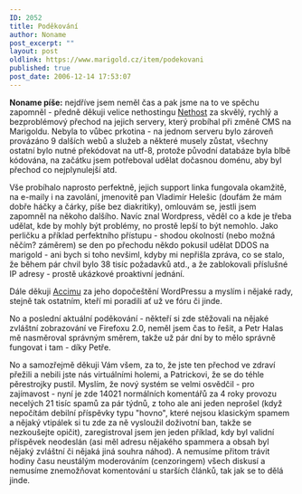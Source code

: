 ```yaml
---
ID: 2052
title: Poděkování
author: Noname
post_excerpt: ""
layout: post
oldlink: https://www.marigold.cz/item/podekovani
published: true
post_date: 2006-12-14 17:53:07
---
```

<texy><strong>Noname píše:</strong> nejdříve jsem neměl čas a pak jsme na to ve spěchu zapomněl - předně děkuji velice nethostingu <a href="http://nethost.cz">Nethost</a> za skvělý, rychlý a bezproblémový přechod na jejich servery, který probíhal při změně CMS na Marigoldu. Nebyla to vůbec prkotina - na jednom serveru bylo zároveň provázáno 9 dalších webů a služeb a některé musely zůstat, všechny ostatní bylo nutné překódovat na utf-8, protože původní databáze byla blbě kódována, na začátku jsem potřeboval udělat dočasnou doménu, aby byl přechod co nejplynulejší atd.

Vše probíhalo naprosto perfektně, jejich support linka fungovala okamžitě, na e-maily i na zavolání, jmenovitě pan Vladimír Helešic (doufám že mám dobře háčky a čárky, píše bez diakritiky), omlouvám se, jestli jsem zapomněl na někoho dalšího. Navíc znal Wordpress, věděl co a kde je třeba udělat, kde by mohly být problémy, no prostě lepší to být nemohlo. Jako perličku a příklad perfektního přístupu - shodou okolností (nebo možná něčím? záměrem) se den po přechodu někdo pokusil udělat DDOS na marigold - ani bych si toho nevšiml, kdyby mi nepřišla zpráva, co se stalo, že během pár chvil bylo 38 tisíc požadavků atd., a že zablokovali příslušné IP adresy - prostě ukázkové proaktivní jednání.

Dále děkuji <a href="http://acci.wz.cz/">Accimu</a> za jeho dopočeštění WordPressu a myslím i nějaké rady, stejně tak ostatním, kteří mi poradili ať už ve fóru či jinde.

No a poslední aktuální poděkování - někteří si zde stěžovali na nějaké zvláštní zobrazování ve Firefoxu 2.0, neměl jsem čas to řešit, a Petr Halas mě nasměroval správným směrem, takže už pár dní by to mělo správně fungovat i tam - díky Petře.

No a samozřejmě děkuji Vám všem, za to, že jste ten přechod ve zdraví přežili a nebili jste nás virtuálními holemi, a Patrickovi, že se do téhle pěrestrojky pustil. Myslím, že nový systém se velmi osvědčil - pro zajímavost - nyní je zde 14021 normálních komentářů za 4 roky provozu necelých 21 tisíc spamů za pár týdnů, z toho ale ani jeden neprošel (když nepočítám debilní příspěvky typu "hovno", které nejsou klasickým spamem a nějaký vtipálek si tu zde za ně vysloužil doživotní ban, takže se nezkoušejte opičit), zaregistroval jsem jen jeden příklad, kdy byl validní příspěvek neodeslán (asi měl adresu nějakého spammera a obsah byl nějaký zvláštní či nějaká jiná souhra náhod). A nemusíme přitom trávit hodiny času neustálým moderováním (cenzoringem) všech diskusí a nemusíme znemožňovat komentování u starších článků, tak jak se to dělá jinde.